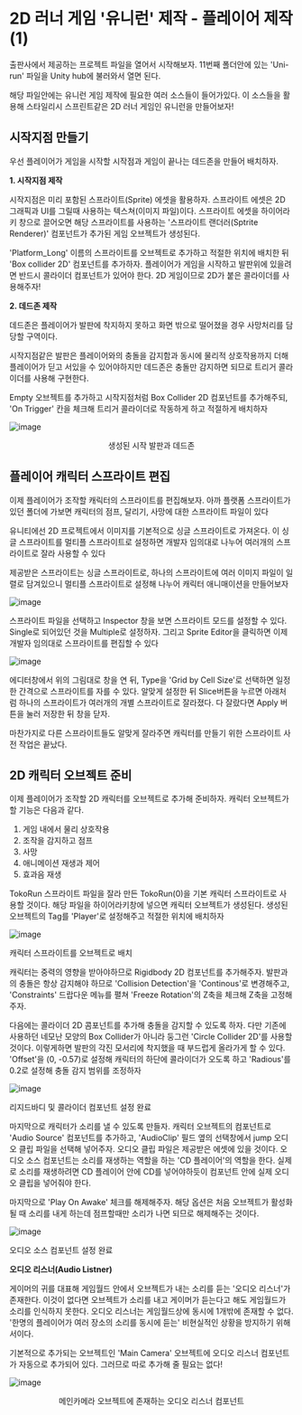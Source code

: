 # 2D 러너 게임 '유니런' 제작 - 플레이어 제작(1)

출판사에서 제공하는 프로젝트 파일을 열어서 시작해보자. 11번째 폴더안에 있는 'Uni-run' 파일을 Unity hub에 불러와서 열면 된다. 

해당 파일안에는 유니런 게임 제작에 필요한 여러 소스들이 들어가있다. 이 소스들을 활용해 스타일리시 스프린트같은 2D 러너 게임인 유니런을 만들어보자!

## 시작지점 만들기 

우선 플레이어가 게임을 시작할 시작점과 게임이 끝나는 데드존을 만들어 배치하자.

**1. 시작지점 제작**

시작지점은 미리 포함된 스프라이트(Sprite) 에셋을 활용하자. 스프라이트 에셋은 2D 그래픽과 UI를 그릴때 사용하는 텍스쳐(이미지 파일)이다. 스프라이트 에셋을 하이어라키 창으로 끌어오면 해당 스프라이트를 사용하는 '스프라이트 랜더러(Sptrite Renderer)' 컴포넌트가 추가된 게임 오브젝트가 생성된다. 

'Platform_Long' 이름의 스프라이트를 오브젝트로 추가하고 적절한 위치에 배치한 뒤 'Box collider 2D' 컴포넌트를 추가하자. 플레이어가 게임을 시작하고 발판위에 있을려면 반드시 콜라이더 컴포넌트가 있어야 한다. 2D 게임이므로 2D가 붙은 콜라이더를 사용해주자!

**2. 데드존 제작**

데드존은 플레이어가 발판에 착지하지 못하고 화면 밖으로 떨어졌을 경우 사망처리를 담당할 구역이다. 

시작지점같은 발판은 플레이어와의 충돌을 감지함과 동시에 물리적 상호작용까지 더해 플레이어가 딛고 서있을 수 있어야하지만 데드존은 충돌만 감지하면 되므로 트리거 콜라이더를 사용해 구현한다.

Empty 오브젝트를 추가하고 시작지점처럼 Box Collider 2D 컴포넌트를 추가해주되, 'On Trigger' 칸을 체크해 트리거 콜라이더로 작동하게 하고 적절하게 배치하자

![image](https://user-images.githubusercontent.com/68016394/160403020-88828b39-05ea-4ab9-86ed-e9758329c756.png)

<p align = "center">
생성된 시작 발판과 데드존

## 플레이어 캐릭터 스프라이트 편집

이제 플레이어가 조작할 캐릭터의 스프라이트를 편집해보자. 아까 플랫폼 스프라이트가 있던 폴더에 가보면 캐릭터의 점프, 달리기, 사망에 대한 스프라이트 파일이 있다

유니티에선 2D 프로젝트에서 이미지를 기본적으로 싱글 스프라이트로 가져온다. 이 싱글 스프라이트를 멀티플 스프라이트로 설정하면 개발자 임의대로 나누어 여러개의 스프라이트로 잘라 사용할 수 있다

제공받은 스프라이트는 싱글 스프라이트로, 하나의 스프라이트에 여러 이미지 파일이 일렬로 담겨있으니 멀티플 스프라이트로 설정해 나누어 캐릭터 애니매이션을 만들어보자

![image](https://user-images.githubusercontent.com/68016394/160433505-37b0baa2-3b75-418d-b60a-23c8830133e3.png)

<p align = "center">

스프라이트 파일을 선택하고 Inspector 창을 보면 스프라이트 모드를 설정할 수 있다. Single로 되어있던 것을 Multiple로 설정하자. 그리고 Sprite Editor을 클릭하면 이제 개발자 임의대로 스프라이트를 편집할 수 있다

![image](https://user-images.githubusercontent.com/68016394/160433899-99770e33-0d75-4d5e-b2c8-78f7dfb5dd72.png)

<p align = "center">

에디터창에서 위의 그림대로 창을 연 뒤, Type을 'Grid by Cell Size'로 선택하면 일정한 간격으로 스프라이트를 자를 수 있다. 알맞게 설정한 뒤 Slice버튼을 누르면 아래처럼 하나의 스프라이트가 여러개의 개별 스프라이트로 잘라졌다. 다 잘랐다면 Apply 버튼을 눌러 저장한 뒤 창을 닫자. 

마찬가지로 다른 스프라이트들도 알맞게 잘라주면 캐릭터를 만들기 위한 스프라이트 사전 작업은 끝났다. 

## 2D 캐릭터 오브젝트 준비

이제 플레이어가 조작할 2D 캐릭터를 오브젝트로 추가해 준비하자. 
캐릭터 오브젝트가 할 기능은 다음과 같다.

1. 게임 내에서 물리 상호작용
2. 조작을 감지하고 점프
3. 사망
4. 애니메이션 재생과 제어
5. 효과음 재생

TokoRun 스프라이트 파일을 잘라 만든 TokoRun(0)을 기본 캐릭터 스프라이트로 사용할 것이다. 해당 파일을 하이어라키창에 넣으면 캐릭터 오브젝트가 생성된다. 생성된 오브젝트의 Tag를 'Player'로 설정해주고 적절한 위치에 배치하자

![image](https://user-images.githubusercontent.com/68016394/160436275-9d6f1a83-b84e-4706-966c-64ab2852b4ef.png)

<p align="Center">
  
캐릭터 스프라이트를 오브젝트로 배치

캐릭터는 중력의 영향을 받아야하므로 Rigidbody 2D 컴포넌트를 추가해주자. 발판과의 충돌은 항상 감지해야 하므로 'Collision Detection'을 'Continous'로 변경해주고, 'Constraints' 드랍다운 메뉴를 펼쳐 'Freeze Rotation'의 Z축을 체크해 Z축을 고정해주자. 

다음에는 콜라이더 2D 콤포넌트를 추가해 충돌을 감지할 수 있도록 하자. 다만 기존에 사용하던 네모난 모양의 Box Collider가 아니라 둥그런 'Circle Collider 2D'를 사용할 것이다. 이렇게하면 발판의 각진 모서리에 착지했을 때 부드럽게 올라가게 할 수 있다. 'Offset'을 (0, -0.57)로 설정해 캐릭터의 하단에 콜라이더가 오도록 하고 'Radious'를 0.2로 설정해 충돌 감지 범위를 조정하자

![image](https://user-images.githubusercontent.com/68016394/160437482-4e73d0c0-bd86-422e-85d2-5ee49e87505a.png)

<p align="Center">
  
리지드바디 및 콜라이더 컴포넌트 설정 완료

마지막으로 캐릭터가 소리를 낼 수 있도록 만들자. 캐릭터 오브젝트의 컴포넌트로 'Audio Source' 컴포넌트를 추가하고, 'AudioClip' 필드 옆의 선택창에서 jump 오디오 클립 파일을 선택해 넣어주자. 오디오 클립 파일은 제공받은 에셋에 있을 것이다. 오디오 소스 컴포넌트는 소리를 재생하는 역할을 하는 'CD 플레이어'의 역할을 한다. 실제로 소리를 재생하려면 CD 플레이어 안에 CD를 넣어야하듯이 컴포넌트 안에 실제 오디오 클립을 넣어줘야 한다.  

마지막으로 'Play On Awake' 체크를 해제해주자. 해당 옵션은 처음 오브젝트가 활성화될 때 소리를 내게 하는데 점프할때만 소리가 나면 되므로 해제해주는 것이다. 

![image](https://user-images.githubusercontent.com/68016394/160438367-ab6fc3e1-9fb3-49d4-bd69-a95b889a4341.png)

<p align="Center">

오디오 소스 컴포넌트 설정 완료

**오디오 리스너(Audio Listner)**

게이머의 귀를 대표해 게임월드 안에서 오브젝트가 내는 소리를 듣는 '오디오 리스너'가 존재한다. 이것이 없다면 오브젝트가 소리를 내고 게이머가 듣는다고 해도 게임월드가 소리를 인식하지 못한다. 오디오 리스너는 게임월드상에 동시에 1개밖에 존재할 수 없다. '한명의 플레이어가 여러 장소의 소리를 동시에 듣는' 비현실적인 상황을 방지하기 위해서이다. 

기본적으로 추가되는 오브젝트인 'Main Camera' 오브젝트에 오디오 리스너 컴포넌트가 자동으로 추가되어 있다. 그러므로 따로 추가해 줄 필요는 없다!

![image](https://user-images.githubusercontent.com/68016394/160439038-0f038984-4f4b-454e-85cf-e4ca05d8523c.png)

<p align="Center">
메인카메라 오브젝트에 존재하는 오디오 리스너 컴포넌트

